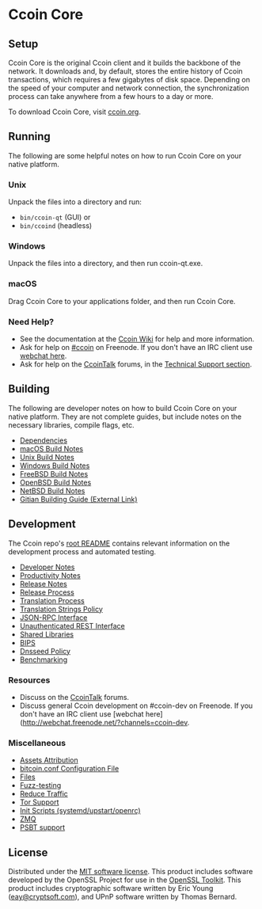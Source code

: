 Ccoin Core
=============

Setup
---------------------
Ccoin Core is the original Ccoin client and it builds the backbone of the network. It downloads and, by default, stores the entire history of Ccoin transactions, which requires a few gigabytes of disk space. Depending on the speed of your computer and network connection, the synchronization process can take anywhere from a few hours to a day or more.

To download Ccoin Core, visit [ccoin.org](https://ccoin.org/).

Running
---------------------
The following are some helpful notes on how to run Ccoin Core on your native platform.

### Unix

Unpack the files into a directory and run:

- `bin/ccoin-qt` (GUI) or
- `bin/ccoind` (headless)

### Windows

Unpack the files into a directory, and then run ccoin-qt.exe.

### macOS

Drag Ccoin Core to your applications folder, and then run Ccoin Core.

### Need Help?

* See the documentation at the [Ccoin Wiki](https://ccoin.me/wiki/)
for help and more information.
* Ask for help on [#ccoin](http://webchat.freenode.net?channels=ccoin) on Freenode. If you don't have an IRC client use [webchat here](http://webchat.freenode.net?channels=ccoin).
* Ask for help on the [CcoinTalk](https://ccoin.me/forum/) forums, in the [Technical Support section](https://ccoin.me/technical-support).

Building
---------------------
The following are developer notes on how to build Ccoin Core on your native platform. They are not complete guides, but include notes on the necessary libraries, compile flags, etc.

- [Dependencies](dependencies.md)
- [macOS Build Notes](build-osx.md)
- [Unix Build Notes](build-unix.md)
- [Windows Build Notes](build-windows.md)
- [FreeBSD Build Notes](build-freebsd.md)
- [OpenBSD Build Notes](build-openbsd.md)
- [NetBSD Build Notes](build-netbsd.md)
- [Gitian Building Guide (External Link)](https://github.com/bitcoin-core/docs/blob/master/gitian-building.md)

Development
---------------------
The Ccoin repo's [root README](/README.md) contains relevant information on the development process and automated testing.

- [Developer Notes](developer-notes.md)
- [Productivity Notes](productivity.md)
- [Release Notes](release-notes.md)
- [Release Process](release-process.md)
- [Translation Process](translation_process.md)
- [Translation Strings Policy](translation_strings_policy.md)
- [JSON-RPC Interface](JSON-RPC-interface.md)
- [Unauthenticated REST Interface](REST-interface.md)
- [Shared Libraries](shared-libraries.md)
- [BIPS](bips.md)
- [Dnsseed Policy](dnsseed-policy.md)
- [Benchmarking](benchmarking.md)

### Resources
* Discuss on the [CcoinTalk](https://ccoin.me/forum/) forums.
* Discuss general Ccoin development on #ccoin-dev on Freenode. If you don't have an IRC client use [webchat here](http://webchat.freenode.net/?channels=ccoin-dev.

### Miscellaneous
- [Assets Attribution](assets-attribution.md)
- [bitcoin.conf Configuration File](bitcoin-conf.md)
- [Files](files.md)
- [Fuzz-testing](fuzzing.md)
- [Reduce Traffic](reduce-traffic.md)
- [Tor Support](tor.md)
- [Init Scripts (systemd/upstart/openrc)](init.md)
- [ZMQ](zmq.md)
- [PSBT support](psbt.md)

License
---------------------
Distributed under the [MIT software license](/COPYING).
This product includes software developed by the OpenSSL Project for use in the [OpenSSL Toolkit](https://www.openssl.org/). This product includes
cryptographic software written by Eric Young ([eay@cryptsoft.com](mailto:eay@cryptsoft.com)), and UPnP software written by Thomas Bernard.
